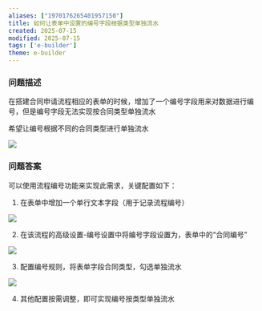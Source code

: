 ```yaml
---
aliases: ["1970176265401957150"]
title: 如何让表单中设置的编号字段根据类型单独流水
created: 2025-07-15
modified: 2025-07-15
tags: ['e-builder']
theme: e-builder
---
```


### 问题描述

在搭建合同申请流程相应的表单的时候，增加了一个编号字段用来对数据进行编号，但是编号字段无法实现按合同类型单独流水

希望让编号根据不同的合同类型进行单独流水

![](5f379bd9f22e3d8ce4fa19594e2c486d.jpg)

### 问题答案

可以使用流程编号功能来实现此需求，关键配置如下：

1. 在表单中增加一个单行文本字段（用于记录流程编号）

![](1868ba9aa7954e8b6cb35627d2154ed2.jpg)

2. 在该流程的高级设置-编号设置中将编号字段设置为，表单中的“合同编号”

![](503b1c391170d6be96b3cdc19b39d883.jpg)

3. 配置编号规则，将表单字段合同类型，勾选单独流水

![](2cf1e1e0d0b6f18fb7a418db36b7ba55.jpg)

4. 其他配置按需调整，即可实现编号按类型单独流水
